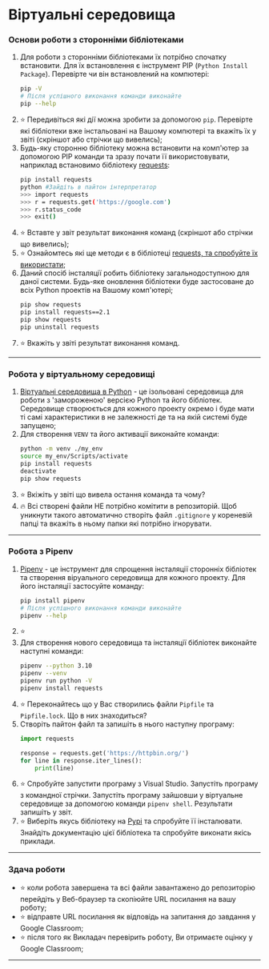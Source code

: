 # Віртуальні середовища
### Основи роботи з сторонніми бібліотеками
1. Для роботи з сторонніми бібліотеками їх потрібно спочатку встановити. Для їх встановлення є інструмент PIP (`Python Install Package`). Перевірте чи він встановлений на компютері:
    ```bash
    pip -V
    # Після успішного виконання команди виконайте
    pip --help
    ``` 
1. :star: Передивіться які дії можна зробити за допомогою `pip`. Перевірте які бібліотеки вже інстальовані на Вашому компютері та вкажіть їх у звіті (скріншот або стрічки що вивелись);
1. Будь-яку сторонню бібліотеку можна встановити на комп'ютер за допомогою PIP команди та зразу почати її використовувати, наприклад встановимо бібліотеку [requests](https://requests.readthedocs.io/en/latest/):
    ```bash
    pip install requests
    python #Зайдіть в пайтон інтерпретатор
    >>> import requests
    >>> r = requests.get('https://google.com')
    >>> r.status_code
    >>> exit()
    ```
1. :star: Вставте у звіт результат виконання команд (скріншот або стрічки що вивелись);
2. :star: Ознайомтесь які ще методи є в бібліотеці [requests, та спробуйте їх використати](https://requests.readthedocs.io/en/latest/user/quickstart/);
3. Даний спосіб інсталяції робить бібліотеку загальнодоступною для даної системи. Будь-яке оновлення бібліотеки буде застосоване до всіх Python проектів на Вашому комп'ютері;
    ```bash
    pip show requests
    pip install requests==2.1
    pip show requests
    pip uninstall requests
    ```
1. :star: Вкажіть у звіті результат виконання команд.
---

### Робота у віртуальному середовищі 
1. [Віртуальні середовища в Python](https://docs.python.org/3/library/venv.html) - це ізольовані середовища для роботи з 'замороженою' версією Python та його бібліотек. Середовище створюється для кожного проекту окремо і буде мати ті самі характеристики в не залежності де та на якій системі буде запущено;
2. Для створення `VENV` та його активації виконайте команди:
    ```bash
    python -m venv ./my_env
    source my_env/Scripts/activate
    pip install requests
    deactivate
    pip show requests
    ```
1. :star: Вкіжіть у звіті що вивела остання команда та чому?
2. :fire: Всі створені файли НЕ потрібно комітити в репозиторій. Щоб уникнути такого автоматично створіть файл `.gitignore` у кореневій папці та вкажіть в ньому папки які потрібно ігнорувати.
---

### Робота з Pipenv
1. [Pipenv](https://pipenv.pypa.io/en/latest/) - це інструмент для спрощення інсталяції сторонніх бібліотек та створення віруального середовища для кожного проекту. Для його інсталяції застосуйте команду:
    ```bash
    pip install pipenv
    # Після успішного виконання команди виконайте
    pipenv --help
    ``` 
1. :star: 
1. Для створення нового середовища та інсталяції бібліотек виконайте наступні команди:
    ```bash
    pipenv --python 3.10
    pipenv --venv
    pipenv run python -V
    pipenv install requests
    ```
1. :star: Переконайтесь що у Вас створились файли `Pipfile` та `Pipfile.lock`. Що в них знаходиться?
1. Створіть пайтон файл та запишіть в нього наступну програму:
    ```python
    import requests

    response = requests.get('https://httpbin.org/')
    for line in response.iter_lines():
        print(line)
    ```
1. :star: Спробуйте запустити програму з Visual Studio. Запустіть програму з командної стрічки. Запустіть програму зайшовши у віртуальне середовище за допомогою команди `pipenv shell`. Результати запишіть у звіт.
2. :star: Виберіть якусь бібліотеку на [Pypi](https://pypi.org/) та спробуйте її інсталювати. Знайдіть документацію цієї бібліотека та спробуйте виконати якісь приклади.
---

### Здача роботи
- :star: коли робота завершена та всі файли завантажено до репозиторію перейдіть у Веб-браузер та скопіюйте URL посилання на вашу роботу;
- :star: відправте URL посилання як відповідь на запитання до завдання у Google Classroom;
- :star: після того як Викладач перевірить роботу, Ви отримаєте оцінку у Google Classroom;
---